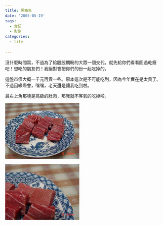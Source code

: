 ```yaml
---
title: 黑鮪魚
date: '2005-05-19'
tags:
  - 食記
  - 影像
categories:
  - life

---
```

沒什麼時間寫，不過為了給殷殷期盼的大眾一個交代，就先給你們看看圖過乾癮吧！想吃的朋友們！我絕對會把你們的份一起吃掉的。  
  
這盤市價大概一千元再貴一些。原本這次是不可能吃到，因為今年實在是太貴了。不過因緣際會，嘿嘿，老天還是讓我吃到啦。  
  
最右上角那塊是高級的肚肉，那我就不客氣的吃掉啦。  
  
[![黑鮪魚](images/0.jpg)](http://www.flickr.com/photos/46509322@N00/14619872/ "Photo Sharing")  
  
[![黑鮪魚 - 肚肉](images/1.jpg)](http://www.flickr.com/photos/46509322@N00/14619873/ "Photo Sharing")